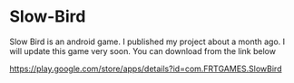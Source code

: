 # Slow-Bird

Slow Bird is an android game. 
I published my project about a month ago.
I will update this game very soon.
You can download from the link below 

https://play.google.com/store/apps/details?id=com.FRTGAMES.SlowBird
